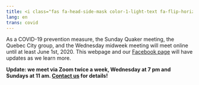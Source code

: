 ```yaml
---
title: <i class="fas fa-head-side-mask color-1-light-text fa-flip-horizontal"></i> COVID-19 Updates
lang: en
trans: covid
---
```

As a COVID-19 prevention measure, the Sunday Quaker meeting, the Quebec City group, and the Wednesday midweek meeting will meet online until at least June 1st, 2020. This webpage and our [Facebook page](https://www.facebook.com/MontrealQuakers/) will have updates as we learn more. 
 
**Update: we meet via Zoom twice a week, Wednesday at 7 pm and Sundays at 11 am. [Contact us](contact.html) for details!**  
